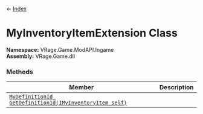 ← [Index](index.md)
# MyInventoryItemExtension Class
**Namespace:** VRage.Game.ModAPI.Ingame  
**Assembly:** VRage.Game.dll  
### Methods
|Member|Description|
|---|---|
|[`MyDefinitionId GetDefinitionId(IMyInventoryItem self)`](VRage.Game.ModAPI.Ingame.GetDefinitionId.md)||
